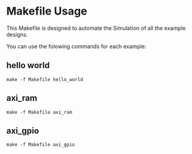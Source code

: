 # Makefile Usage

This Makefile is designed to automate the Simulation of all the example designs.

You can use the folowing commands for each example:

## hello world

```
make -f Makefile hello_world
```

## axi_ram

```
make -f Makefile axi_ram
```
## axi_gpio


```
make -f Makefile axi_gpio
```

